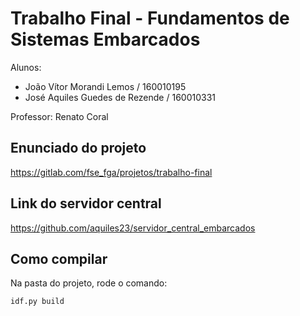 # Trabalho Final - Fundamentos de Sistemas Embarcados

Alunos:

- João Vítor Morandi Lemos / 160010195
- José Aquiles Guedes de Rezende / 160010331

Professor: Renato Coral

## Enunciado do projeto

https://gitlab.com/fse_fga/projetos/trabalho-final

## Link do servidor central

https://github.com/aquiles23/servidor_central_embarcados

## Como compilar

Na pasta do projeto, rode o comando:
```
idf.py build
```
